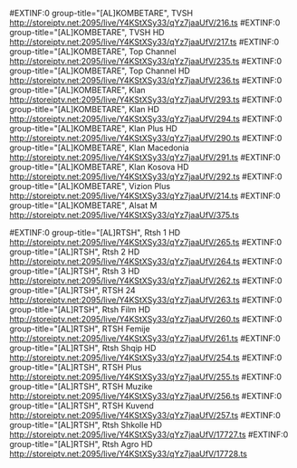 #EXTINF:0 group-title="[AL]KOMBETARE", TVSH
http://storeiptv.net:2095/live/Y4KStXSy33/qYz7jaaUfV/216.ts
#EXTINF:0 group-title="[AL]KOMBETARE", TVSH HD
http://storeiptv.net:2095/live/Y4KStXSy33/qYz7jaaUfV/217.ts
#EXTINF:0 group-title="[AL]KOMBETARE", Top Channel
http://storeiptv.net:2095/live/Y4KStXSy33/qYz7jaaUfV/235.ts
#EXTINF:0 group-title="[AL]KOMBETARE", Top Channel HD
http://storeiptv.net:2095/live/Y4KStXSy33/qYz7jaaUfV/236.ts
#EXTINF:0 group-title="[AL]KOMBETARE", Klan
http://storeiptv.net:2095/live/Y4KStXSy33/qYz7jaaUfV/293.ts
#EXTINF:0 group-title="[AL]KOMBETARE", Klan HD
http://storeiptv.net:2095/live/Y4KStXSy33/qYz7jaaUfV/294.ts
#EXTINF:0 group-title="[AL]KOMBETARE", Klan Plus HD
http://storeiptv.net:2095/live/Y4KStXSy33/qYz7jaaUfV/290.ts
#EXTINF:0 group-title="[AL]KOMBETARE", Klan Macedonia
http://storeiptv.net:2095/live/Y4KStXSy33/qYz7jaaUfV/291.ts
#EXTINF:0 group-title="[AL]KOMBETARE", Klan Kosova HD
http://storeiptv.net:2095/live/Y4KStXSy33/qYz7jaaUfV/292.ts
#EXTINF:0 group-title="[AL]KOMBETARE", Vizion Plus
http://storeiptv.net:2095/live/Y4KStXSy33/qYz7jaaUfV/214.ts
#EXTINF:0 group-title="[AL]KOMBETARE", Alsat M
http://storeiptv.net:2095/live/Y4KStXSy33/qYz7jaaUfV/375.ts

#EXTINF:0 group-title="[AL]RTSH", Rtsh 1 HD
http://storeiptv.net:2095/live/Y4KStXSy33/qYz7jaaUfV/265.ts
#EXTINF:0 group-title="[AL]RTSH", Rtsh 2 HD
http://storeiptv.net:2095/live/Y4KStXSy33/qYz7jaaUfV/264.ts
#EXTINF:0 group-title="[AL]RTSH", Rtsh 3 HD
http://storeiptv.net:2095/live/Y4KStXSy33/qYz7jaaUfV/262.ts
#EXTINF:0 group-title="[AL]RTSH", RTSH 24
http://storeiptv.net:2095/live/Y4KStXSy33/qYz7jaaUfV/263.ts
#EXTINF:0 group-title="[AL]RTSH", Rtsh Film HD
http://storeiptv.net:2095/live/Y4KStXSy33/qYz7jaaUfV/260.ts
#EXTINF:0 group-title="[AL]RTSH", RTSH Femije
http://storeiptv.net:2095/live/Y4KStXSy33/qYz7jaaUfV/261.ts
#EXTINF:0 group-title="[AL]RTSH", Rtsh Shqip HD
http://storeiptv.net:2095/live/Y4KStXSy33/qYz7jaaUfV/254.ts
#EXTINF:0 group-title="[AL]RTSH", RTSH Plus
http://storeiptv.net:2095/live/Y4KStXSy33/qYz7jaaUfV/255.ts
#EXTINF:0 group-title="[AL]RTSH", RTSH Muzike
http://storeiptv.net:2095/live/Y4KStXSy33/qYz7jaaUfV/256.ts
#EXTINF:0 group-title="[AL]RTSH", RTSH Kuvend
http://storeiptv.net:2095/live/Y4KStXSy33/qYz7jaaUfV/257.ts
#EXTINF:0 group-title="[AL]RTSH", Rtsh Shkolle HD
http://storeiptv.net:2095/live/Y4KStXSy33/qYz7jaaUfV/17727.ts
#EXTINF:0 group-title="[AL]RTSH", Rtsh Agro HD
http://storeiptv.net:2095/live/Y4KStXSy33/qYz7jaaUfV/17728.ts
